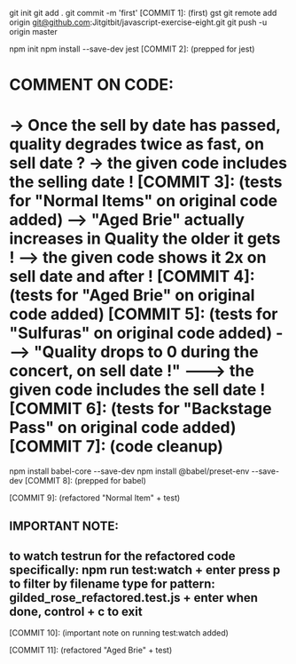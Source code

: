 git init
git add .
git commit -m 'first'
[COMMIT 1]: (first)
gst
git remote add origin git@github.com:Jitgitbit/javascript-exercise-eight.git
git push -u origin master

npm init
npm install --save-dev jest
[COMMIT 2]: (prepped for jest)


COMMENT ON CODE:
===============
-> Once the sell by date has passed, quality degrades twice as fast, on sell date ?  -> the given code includes the selling date !
[COMMIT 3]: (tests for "Normal Items" on original code added)
--> "Aged Brie" actually increases in Quality the older it gets ! --> the given code shows it 2x on sell date and after !
[COMMIT 4]: (tests for "Aged Brie" on original code added)
[COMMIT 5]: (tests for "Sulfuras" on original code added)
---> "Quality drops to 0 during the concert, on sell date !" ---> the given code includes the sell date !
[COMMIT 6]: (tests for "Backstage Pass" on original code added)
[COMMIT 7]: (code cleanup)
===============

npm install babel-core --save-dev
npm install @babel/preset-env --save-dev
[COMMIT 8]: (prepped for babel)


[COMMIT 9]: (refactored "Normal Item" + test)

IMPORTANT NOTE:
--------------
to watch testrun for the refactored code specifically:
npm run test:watch + enter
press p to filter by filename
type for pattern: gilded_rose_refactored.test.js + enter
when done, control + c to exit
--------------
[COMMIT 10]: (important note on running test:watch added)

[COMMIT 11]: (refactored "Aged Brie" + test)